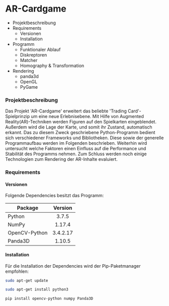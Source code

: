 # AR-Cardgame

- Projektbeschreibung
- Requirements
    - Versionen
    - Installation
- Programm
    - Funktionaler Ablauf
    - Diskreptoren
    - Matcher
    - Homography & Transformation
- Rendering
    - panda3d
    - OpenGL
    - PyGame


### Projektbeschreibung

Das Projekt 'AR-Cardgame' erweitert das beliebte 'Trading Card'-Spielprinzip um eine neue Erlebnisebene. Mit Hilfe von Augmented Reality(AR)-Techniken werden Figuren auf den Spielkarten eingeblendet. Außerdem wird die Lage der Karte, und somit ihr Zustand, automatisch erkannt. 
Das zu diesem Zweck geschriebene Python-Programm bedient sich verschiedener Frameworks und Bibliotheken. Diese sowie der generelle Programmaufbau werden im Folgenden beschrieben. Weiterhin wird untersucht welche Faktoren einen Einfluss auf die Performance und Stabilität des Programms nehmen. Zum Schluss werden noch einige Technologien zum Rendering der AR-Inhalte evaluiert.


### Requirements
#### Versionen

Folgende Dependencies besitzt das Programm:

| Package       | Version       |
| ------------- |:-------------:| 
| Python        | 3.7.5         | 
| NumPy         | 1.17.4        |
| OpenCV-Python | 3.4.2.17      |  
| Panda3D       | 1.10.5        |

#### Installation

Für die Installation der Dependencies wird der Pip-Paketmanager empfohlen:

```bash
sudo apt-get update

sudo apt-get install python3

pip install opencv-python numpy Panda3D

```
